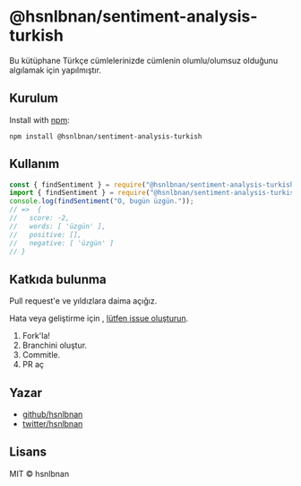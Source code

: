 # @hsnlbnan/sentiment-analysis-turkish

Bu kütüphane Türkçe cümlelerinizde cümlenin olumlu/olumsuz olduğunu algılamak için yapılmıştır.

## Kurulum

Install with [npm]([https://www.npmjs.com/](https://www.npmjs.com/package/@hsnlbnan/sentiment-analysis-turkish)):

    npm install @hsnlbnan/sentiment-analysis-turkish

## Kullanım

```js
const { findSentiment } = require("@hsnlbnan/sentiment-analysis-turkish"); // veya
import { findSentiment } = require("@hsnlbnan/sentiment-analysis-turkish")
console.log(findSentiment("O, bugün üzgün."));
// =>  {
//   score: -2,
//   words: [ 'üzgün' ],
//   positive: [],
//   negative: [ 'üzgün' ]
// }
```

## Katkıda bulunma

Pull request'e ve yıldızlara daima açığız.

Hata veya geliştirme için , [lütfen issue oluşturun](https://github.com/hsnlbnan/sentiment-analysis-turkish/issues).

1. Fork'la!
2. Branchini oluştur.
3. Commitle.
4. PR aç

## Yazar

- [github/hsnlbnan](https://github.com/hsnlbnan)
- [twitter/hsnlbnan](https://twitter.com/hsnlbnan)

## Lisans

MIT © hsnlbnan
